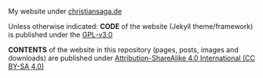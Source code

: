 My website under [christiansaga.de](https://www.christiansaga.de)

Unless otherwise indicated:
**CODE** of the website (Jekyll theme/framework) is published under the [GPL-v3.0](https://www.gnu.org/licenses/gpl-3.0.en.html)

**CONTENTS** of the website in this repository (pages, posts, images and downloads) are published under [Attribution-ShareAlike 4.0 International (CC BY-SA 4.0)](https://creativecommons.org/licenses/by-sa/4.0/legalcode)
